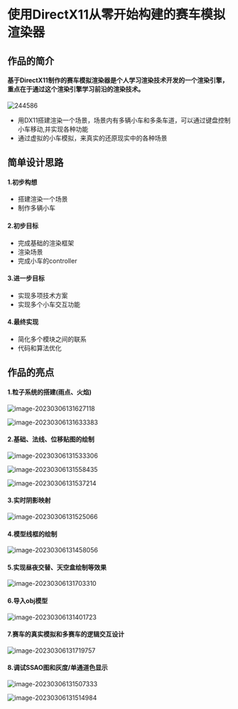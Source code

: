 # 使用DirectX11从零开始构建的赛车模拟渲染器

## 作品的简介

#### 	**基于DirectX11制作的赛车模拟渲染器是个人学习渲染技术开发的一个渲染引擎，重点在于通过这个渲染引擎学习前沿的渲染技术。**

![244586](README.assets/244586.jpg)

- 用DX11搭建渲染一个场景，场景内有多辆小车和多条车道，可以通过键盘控制小车移动,并实现各种功能
- 通过虚拟的小车模拟，来真实的还原现实中的各种场景



## 简单设计思路

#### 1.初步构想

- 搭建渲染一个场景
- 制作多辆小车

#### 2.初步目标

- 完成基础的渲染框架
- 渲染场景
- 完成小车的controller

#### 3.进一步目标

- 实现多项技术方案
- 实现多个小车交互功能

#### 4.最终实现

- 简化多个模块之间的联系
- 代码和算法优化



## 作品的亮点

#### 1.粒子系统的搭建(雨点、火焰) 

![image-20230306131627118](作品的简介.assets/image-20230306131627118.png)

![image-20230306131633383](作品的简介.assets/image-20230306131633383.png)

#### 2.基础、法线、位移贴图的绘制 

![image-20230306131533306](作品的简介.assets/image-20230306131533306.png)

![image-20230306131558435](作品的简介.assets/image-20230306131558435.png)

![image-20230306131537214](作品的简介.assets/image-20230306131537214.png)

#### 3.实时阴影映射

![image-20230306131525066](作品的简介.assets/image-20230306131525066.png)

#### 4.模型线框的绘制

![image-20230306131458056](作品的简介.assets/image-20230306131458056.png)

#### 5.实现昼夜交替、天空盒绘制等效果 

![image-20230306131703310](作品的简介.assets/image-20230306131703310.png)

#### 6.导入obj模型 

![image-20230306131401723](作品的简介.assets/image-20230306131401723.png)

#### 7.赛车的真实模拟和多赛车的逻辑交互设计

![image-20230306131719757](作品的简介.assets/image-20230306131719757.png)

#### 8.调试SSAO图和灰度/单通道色显示

![image-20230306131507333](作品的简介.assets/image-20230306131507333.png)

![image-20230306131514984](作品的简介.assets/image-20230306131514984.png)